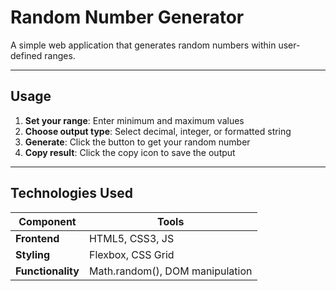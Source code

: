 # Random Number Generator  
A simple web application that generates random numbers within user-defined ranges. 

---

## Usage  
1. **Set your range**: Enter minimum and maximum values  
2. **Choose output type**: Select decimal, integer, or formatted string  
3. **Generate**: Click the button to get your random number  
4. **Copy result**: Click the copy icon to save the output  

---

## Technologies Used  
| Component       | Tools               |  
|-----------------|---------------------|  
| **Frontend**    | HTML5, CSS3, JS     |  
| **Styling**     | Flexbox, CSS Grid   |  
| **Functionality**| Math.random(), DOM manipulation |
